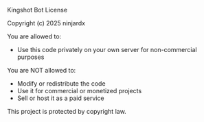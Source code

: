 Kingshot Bot License

Copyright (c) 2025 ninjardx

You are allowed to:
- Use this code privately on your own server for non-commercial purposes

You are NOT allowed to:
- Modify or redistribute the code
- Use it for commercial or monetized projects
- Sell or host it as a paid service

This project is protected by copyright law.
